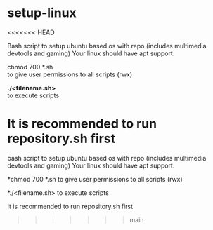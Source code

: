 # setup-linux
<<<<<<< HEAD

Bash script to setup ubuntu based os with repo (includes multimedia devtools and gaming)
Your linux should have apt support.

chmod 700 *.sh <br>
to give user permissions to all scripts (rwx)

**./<filename.sh>** <br>
to execute scripts

It is recommended to run repository.sh first
=======
bash script to setup ubuntu based os with repo (includes multimedia devtools and gaming)
Your linux should have apt support.

*chmod 700 *.sh
to give user permissions to all scripts (rwx)

*./<filename.sh>
to execute scripts

It is recommended to run repository.sh first
>>>>>>> main
